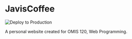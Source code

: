 # JavisCoffee
![Deploy to Production](https://github.com/javier-cr/JavisCoffee/workflows/Deploy%20to%20Production/badge.svg?branch=master&event=deployment_status)

A personal website created for OMIS 120, Web Programming.
